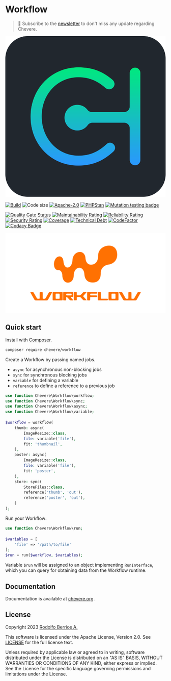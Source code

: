 # Workflow

> 🔔 Subscribe to the [newsletter](https://chv.to/chevere-newsletter) to don't miss any update regarding Chevere.

![Chevere](chevere.svg)

[![Build](https://img.shields.io/github/actions/workflow/status/chevere/workflow/test.yml?branch=0.8&style=flat-square)](https://github.com/chevere/workflow/actions)
![Code size](https://img.shields.io/github/languages/code-size/chevere/workflow?style=flat-square)
[![Apache-2.0](https://img.shields.io/github/license/chevere/workflow?style=flat-square)](LICENSE)
[![PHPStan](https://img.shields.io/badge/PHPStan-level%209-blueviolet?style=flat-square)](https://phpstan.org/)
[![Mutation testing badge](https://img.shields.io/endpoint?style=flat-square&url=https%3A%2F%2Fbadge-api.stryker-mutator.io%2Fgithub.com%2Fchevere%2Fworkflow%2F0.8)](https://dashboard.stryker-mutator.io/reports/github.com/chevere/workflow/0.8)

[![Quality Gate Status](https://sonarcloud.io/api/project_badges/measure?project=chevere_workflow&metric=alert_status)](https://sonarcloud.io/dashboard?id=chevere_workflow)
[![Maintainability Rating](https://sonarcloud.io/api/project_badges/measure?project=chevere_workflow&metric=sqale_rating)](https://sonarcloud.io/dashboard?id=chevere_workflow)
[![Reliability Rating](https://sonarcloud.io/api/project_badges/measure?project=chevere_workflow&metric=reliability_rating)](https://sonarcloud.io/dashboard?id=chevere_workflow)
[![Security Rating](https://sonarcloud.io/api/project_badges/measure?project=chevere_workflow&metric=security_rating)](https://sonarcloud.io/dashboard?id=chevere_workflow)
[![Coverage](https://sonarcloud.io/api/project_badges/measure?project=chevere_workflow&metric=coverage)](https://sonarcloud.io/dashboard?id=chevere_workflow)
[![Technical Debt](https://sonarcloud.io/api/project_badges/measure?project=chevere_workflow&metric=sqale_index)](https://sonarcloud.io/dashboard?id=chevere_workflow)
[![CodeFactor](https://www.codefactor.io/repository/github/chevere/workflow/badge)](https://www.codefactor.io/repository/github/chevere/workflow)
[![Codacy Badge](https://app.codacy.com/project/badge/Grade/9e33004e8791436f9e7e39093f3fd5e4)](https://www.codacy.com/gh/chevere/workflow/dashboard)

![Workflow](.github/banner/workflow-logo.svg)

## Quick start

Install with [Composer](https://getcomposer.org).

```sh
composer require chevere/workflow
```

Create a Workflow by passing named jobs.

* `async` for asynchronous non-blocking jobs
* `sync` for synchronous blocking jobs
* `variable` for defining a variable
* `reference` to define a reference to a previous job

```php
use function Chevere\Workflow\workflow;
use function Chevere\Workflow\sync;
use function Chevere\Workflow\async;
use function Chevere\Workflow\variable;

$workflow = workflow(
    thumb: async(
        ImageResize::class,
        file: variable('file'),
        fit: 'thumbnail',
    ),
    poster: async(
        ImageResize::class,
        file: variable('file'),
        fit: 'poster',
    ),
    store: sync(
        StoreFiles::class,
        reference('thumb', 'out'),
        reference('poster', 'out'),
    )
);
```

Run your Workflow:

```php
use function Chevere\Workflow\run;

$variables = [
    'file' => '/path/to/file'
];
$run = run($workflow, $variables);
```

Variable `$run` will be assigned to an object implementing `RunInterface`, which you can query for obtaining data from the Workflow runtime.

## Documentation

Documentation is available at [chevere.org](https://chevere.org/packages/workflow).

## License

Copyright 2023 [Rodolfo Berrios A.](https://rodolfoberrios.com/)

This software is licensed under the Apache License, Version 2.0. See [LICENSE](LICENSE) for the full license text.

Unless required by applicable law or agreed to in writing, software distributed under the License is distributed on an "AS IS" BASIS, WITHOUT WARRANTIES OR CONDITIONS OF ANY KIND, either express or implied. See the License for the specific language governing permissions and limitations under the License.

